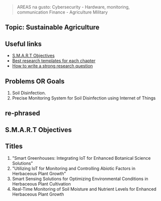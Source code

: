 >AREAS na gusto:
>Cybersecurity - Hardware, monitoring, communication
>Finance - 
>Agriculture
>Military
## Topic: Sustainable Agriculture
## Useful links
- [S.M.A.R.T Objectives](https://www.ohsu.edu/sites/default/files/2018-12/S-M-A-R-T-101-final.pdf)
- [Best research templates for each chapter](https://gradcoach.com/templates/)
- [How to write a strong research question](https://www.youtube.com/watch?v=71-GucBaM8U&list=PLjBMY3HggCpAjmtPByI_MkFI6lrguHatL)
## Problems OR Goals
1. Soil Disinfection.
2. Precise Monitoring System for Soil Disinfection using Internet of Things
## re-phrased 
## S.M.A.R.T Objectives

## Titles
1. "Smart Greenhouses: Integrating IoT for Enhanced Botanical Science Solutions"
2. "Utilizing IoT for Monitoring and Controlling Abiotic Factors in Herbaceous Plant Growth"
3. Smart Sensing Solutions for Optimizing Environmental Conditions in Herbaceous Plant Cultivation
4. Real-Time Monitoring of Soil Moisture and Nutrient Levels for Enhanced Herbaceous Plant Growth
